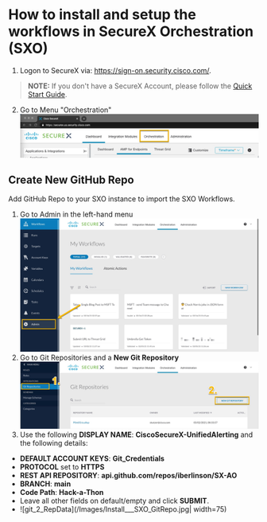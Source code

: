 # How to install and setup the workflows in SecureX Orchestration (SXO)

1. Logon to SecureX via: https://sign-on.security.cisco.com/. 
> **NOTE:** If you don't have a SecureX Account, please follow the [Quick Start Guide](https://www.cisco.com/c/en/us/td/docs/security/secure-sign-on/sso-quick-start-guide/sso-qsg-welcome.html).
2. Go to Menu "Orchestration" 
  ![SecureX_Menu](/Images/Install___SXO_Menu.jpg)


## Create New GitHub Repo
Add GitHub Repo to your SXO instance to import the SXO Workflows.

1. Go to Admin in the left-hand menu
  ![git_1_Menu](/Images/Install___SXO_MenuAdmin.jpg)
2. Go to Git Repositories and a **New Git Repository** 
  ![git_2_NewRep](/Images/Install___SXO_MenuGit.jpg)
3. Use the following **DISPLAY NAME**: **CiscoSecureX-UnifiedAlerting** and the following details:
  * **DEFAULT ACCOUNT KEYS**: **Git_Credentials**
  * **PROTOCOL** set to **HTTPS**
  * **REST API REPOSITORY**: **api.github.com/repos/iberlinson/SX-AO**
  * **BRANCH**: **main**
  * **Code Path**: **Hack-a-Thon**
  * Leave all other fields on default/empty and click **SUBMIT**.
  * ![git_2_RepData](/Images/Install___SXO_GitRepo.jpg| width=75)
  
